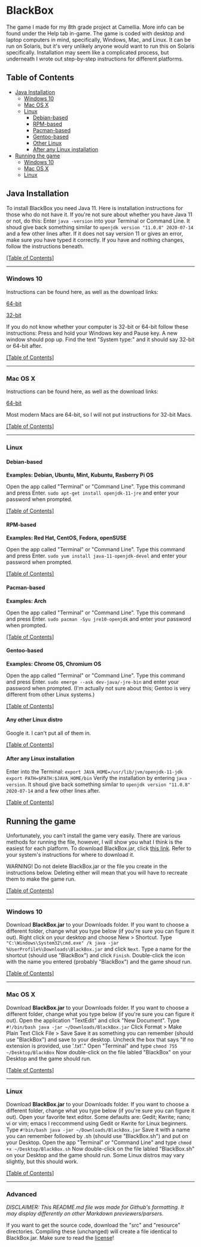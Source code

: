 <!DOCTYPE html>
<html lang="en">
<head>
  <meta charset="UTF-8">
</head>
<body>

# BlackBox
The game I made for my 8th grade project at Camellia. More info can be found under the Help tab in-game.
The game is coded with desktop and laptop computers in mind, specifically, Windows, Mac, and Linux. It can be run on Solaris, but it's very unlikely anyone would want to run this on Solaris specifically.
Installation may seem like a complicated process, but underneath I wrote out step-by-step instructions for different platforms.
<a name=top>

## Table of Contents

- <a href="#JavaInstall" target="_self">Java Installation</a>
  - <a href="#JIWindows" target="_self">Windows 10</a>
  - <a href="#JIMacOS" target="_self">Mac OS X</a>
  - <a href="#JILinux" target="_self">Linux</a>
    - <a href="#Debian" target="_self">Debian-based</a>
    - <a href="#RPM" target="_self">RPM-based</a>
    - <a href="#Pacman" target="_self">Pacman-based</a>
    - <a href="#Gentoo" target="_self">Gentoo-based</a>
    - <a href="#Other" target="_self">Other Linux</a>
    - <a href="#AfterLinux" target="_self">After any Linux installation</a>
- <a href="#RunningGame" target="_self">Running the game</a>
  - <a href="#RGWindows" target="_self">Windows 10</a>
  - <a href="#RGMacOS" target="_self">Mac OS X</a>
  - <a href="#RGLinux" target="_self">Linux</a>

## <a name="JavaInstall"></a>Java Installation
To install BlackBox you need Java 11. Here is installation instructions for those who do not have it.
If you're not sure about whether you have Java 11 or not, do this:
Enter `java -version` into your Terminal or Command Line. It shoud give back something similar to `openjdk version "11.0.8" 2020-07-14` and a few other lines after.
If it does not say version 11 or gives an error, make sure you have typed it correctly. If you have and nothing changes, follow the instructions beneath.

<a href="#top" target="_self">[Table of Contents]</a>

---

### <a name="JIWindows"></a>Windows 10
Instructions can be found here, as well as the download links:

[64-bit](https://github.com/AdoptOpenJDK/openjdk11-binaries/releases/download/jdk-11.0.8%2B10/OpenJDK11U-jre_x64_windows_hotspot_11.0.8_10.msi)

[32-bit](https://github.com/AdoptOpenJDK/openjdk11-binaries/releases/download/jdk-11.0.8%2B10/OpenJDK11U-jre_x86-32_windows_hotspot_11.0.8_10.msi)

If you do not know whether your computer is 32-bit or 64-bit follow these instructions:
Press and hold your Windows key and Pause key. A new window should pop up.
Find the text "System type:" and it should say 32-bit or 64-bit after.

<a href="#top" target="_self">[Table of Contents]</a>

---

### <a name="JIMacOS"></a>Mac OS X
Instructions can be found here, as well as the download links:

[64-bit](https://github.com/AdoptOpenJDK/openjdk11-binaries/releases/download/jdk-11.0.8%2B10/OpenJDK11U-jre_x64_mac_hotspot_11.0.8_10.pkg)

Most modern Macs are 64-bit, so I will not put instructions for 32-bit Macs.

<a href="#top" target="_self">[Table of Contents]</a>

---

### <a name="JILinux"></a> Linux
#### <a name="Debian"></a> Debian-based
**Examples: Debian, Ubuntu, Mint, Kubuntu, Rasberry Pi OS**

Open the app called "Terminal" or "Command Line".
Type this command and press Enter.
`sudo apt-get install openjdk-11-jre` and enter your password when prompted.

<a href="#top" target="_self">[Table of Contents]</a>

#### <a name="RPM"></a> RPM-based
**Examples: Red Hat, CentOS, Fedora, openSUSE**

Open the app called "Terminal" or "Command Line".
Type this command and press Enter.
`sudo yum install java-11-openjdk-devel` and enter your password when prompted.

<a href="#top" target="_self">[Table of Contents]</a>

#### <a name="Pacman"></a> Pacman-based
**Examples: Arch**

Open the app called "Terminal" or "Command Line".
Type this command and press Enter.
`sudo pacman -Syu jre10-openjdk` and enter your password when prompted.

<a href="#top" target="_self">[Table of Contents]</a>

#### <a name="Gentoo"></a> Gentoo-based
**Examples: Chrome OS, Chromium OS**

Open the app called "Terminal" or "Command Line".
Type this command and press Enter.
`sudo emerge --ask dev-java/-jre-bin` and enter your password when prompted.
(I'm actually not sure about this; Gentoo is very different from other Linux systems.)

<a href="#top" target="_self">[Table of Contents]</a>

#### <a name="Other"></a> Any other Linux distro
Google it. I can't put all of them in.

<a href="#top" target="_self">[Table of Contents]</a>

#### <a name="AfterLinux"></a> After any Linux installation
Enter into the Terminal:
`export JAVA_HOME=/usr/lib/jvm/openjdk-11-jdk`
`export PATH=$PATH:$JAVA_HOME/bin`
Verify the installation by entering `java -version`. It shoud give back something similar to `openjdk version "11.0.8" 2020-07-14` and a few other lines after.

<a href="#top" target="_self">[Table of Contents]</a>


## <a name="RunningGame"></a> Running the game
Unfortunately, you can't install the game very easily. There are various methods for running the file, however, I will show you what I think is the easiest for each platform.
To download BlackBox.jar, click [this link](https://github.com/odnahaon/BlackBox/raw/master/BlackBox.jar). Refer to your system's instructions for where to download it.

WARNING! Do not delete BlackBox.jar or the file you create in the instructions below. Deleting either will mean that you will have to recreate them to make the game run.

<a href="#top" target="_self">[Table of Contents]</a>

---

### <a name="RGWindows"></a> Windows 10
Download **BlackBox.jar** to your Downloads folder. If you want to choose a different folder, change what you type below (if you're sure you can figure it out).
Right click on your desktop and choose New > Shortcut.
Type `"C:\Windows\System32\cmd.exe" /k java -jar %UserProfile%\Downloads\BlackBox.jar` and click `Next`.
Type a name for the shortcut (should use "BlackBox") and click `Finish`.
Double-click the icon with the name you entered (probably "BlackBox") and the game shoud run.

<a href="#top" target="_self">[Table of Contents]</a>

---

### <a name="RGMacOS"></a> Mac OS X
Download **BlackBox.jar** to your Downloads folder. If you want to choose a different folder, change what you type below (if you're sure you can figure it out).
Open the application "TextEdit" and click "New Document".
Type `#!/bin/bash
java -jar ~/Downloads/BlackBox.jar`
Click Format > Make Plain Text
Click File > Save
Save it as something you can remember (should use "BlackBox") and save to your desktop.
Uncheck the box that says "If no extension is provided, use '.txt'."
Open "Terminal" and type `chmod 755 ~/Desktop/BlackBox`
Now double-click on the file labled "BlackBox" on your Desktop and the game should run.

<a href="#top" target="_self">[Table of Contents]</a>

---

### <a name="RGLinux"></a> Linux
Download **BlackBox.jar** to your Downloads folder. If you want to choose a different folder, change what you type below (if you're sure you can figure it out).
Open your favorite text editor. Some defaults are:
Gedit; Kwrite; nano; vi or vim; emacs
I reccommend using Gedit or Kwrite for Linux beginners.
Type `#!bin/bash
java -jar ~/Downloads/BlackBox.jar`
Save it with a name you can remember followed by .sh (should use "BlackBox.sh") and put on your Desktop.
Open the app "Terminal" or "Command Line" and type `chmod +x ~/Desktop/BlackBox.sh`
Now double-click on the file labled "BlackBox.sh" on your Desktop and the game should run.
Some Linux distros may vary slightly, but this should work.

<a href="#top" target="_self">[Table of Contents]</a>

---

### <a name="Advanced"></a> Advanced

*DISCLAIMER: This README.md file was made for Github's formatting. It may display differently on other Markdown previewers/parsers.*

If you want to get the source code, download the "src" and "resource" directories. Compiling these (unchanged) will create a file identical to BlackBox.jar. Make sure to read the [license](https://github.com/odnahaon/BlackBox/blob/master/LICENSE)!
